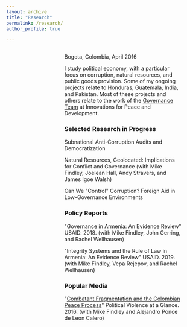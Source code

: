 ```yaml
---
layout: archive
title: "Research"
permalink: /research/
author_profile: true
  
---
```

<figure style="float:right;width:310px;height:350px;" src="/files/corruption_colombia.jpg" alt="" />
<figcaption>Bogota, Colombia, April 2016</figcaption>



I study political economy, with a particular focus on corruption, natural resources, and public goods provision. Some of my ongoing projects relate to Honduras, Guatemala, India, and Pakistan. Most of these projects and others relate to the work of the [Governance Team](http://www.ipdutexas.org/governance.html) at Innovations for Peace and Development.

### Selected Research in Progress

Subnational Anti-Corruption Audits and Democratization

Natural Resources, Geolocated: Implications for Conflict and Governance (with Mike Findley, Joelean Hall, Andy Stravers, and James Igoe Walsh)

Can We "Control" Corruption? Foreign Aid in Low-Governance Environments

### Policy Reports

"Governance in Armenia: An Evidence Review" USAID. 2018. (with Mike Findley, John Gerring, and Rachel Wellhausen)

"Integrity Systems and the Rule of Law in Armenia: An Evidence Review" USAID. 2019. (with Mike Findley, Vepa Rejepov, and Rachel Wellhausen)

### Popular Media

"[Combatant Fragmentation and the Colombian Peace Process](https://politicalviolenceataglance.org/2016/05/09/spoiler-alert-combatant-fragmentation-and-the-colombian-peace-process/)" Political Violence at a Glance. 2016. (with Mike Findley and Alejandro Ponce de Leon Calero)
